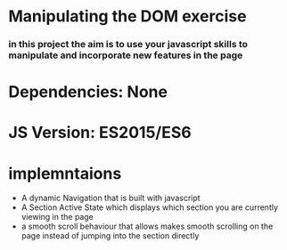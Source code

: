 # Manipulating the DOM exercise
### in this project the aim is to use your javascript skills to manipulate and incorporate new features in the page 


# Dependencies: None
 
# JS Version: ES2015/ES6

# implemntaions 

* A dynamic Navigation that is built with javascript 
* A Section Active State which  displays  which section you are currently viewing in the page 
* a smooth scroll behaviour that allows makes smooth scrolling on the page instead of jumping into the section directly
